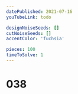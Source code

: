 ```yaml
---
datePublished: 2021-07-16
youTubeLink: todo

designNoiseSeeds: []
cutNoiseSeeds: []
accentColor: 'fuchsia'

pieces: 100
timeToSolve: 1
---
```


# 038

